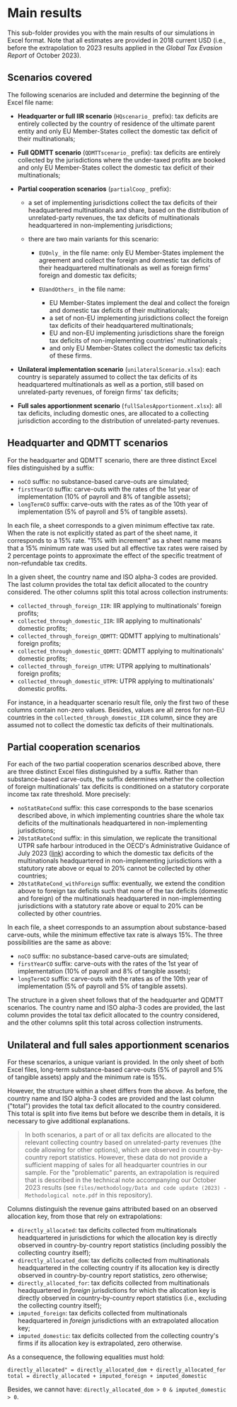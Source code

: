 # Main results

This sub-folder provides you with the main results of our simulations in Excel format. Note that all estimates are provided in 2018 current USD (i.e., before the extrapolation to 2023 results applied in the *Global Tax Evasion Report* of October 2023).

## Scenarios covered

The following scenarios are included and determine the beginning of the Excel file name:

- **Headquarter or full IIR scenario** (`HQscenario_` prefix): tax deficits are entirely collected by the country of residence of the ultimate parent entity and only EU Member-States collect the domestic tax deficit of their multinationals;
- **Full QDMTT scenario** (`QDMTTscenario_` prefix): tax deficits are entirely collected by the jurisdictions where the under-taxed profits are booked and only EU Member-States collect the domestic tax deficit of their multinationals;
- **Partial cooperation scenarios** (`partialCoop_` prefix):

    - a set of implementing jurisdictions collect the tax deficits of their headquartered multinationals and share, based on the distribution of unrelated-party revenues, the tax deficits of multinationals headquartered in non-implementing jurisdictions;
    - there are two main variants for this scenario:

        - `EUOnly_` in the file name: only EU Member-States implement the agreement and collect the foreign and domestic tax deficits of their headquartered multinationals as well as foreign firms' foreign and domestic tax deficits;
        - `EUandOthers_` in the file name:

          - EU Member-States implement the deal and collect the foreign and domestic tax deficits of their multinationals;
          - a set of non-EU implementing jurisdictions collect the foreign tax deficits of their headquartered multinationals;
          - EU and non-EU implementing jurisdictions share the foreign tax deficits of non-implementing countries' multinationals ;
          - and only EU Member-States collect the domestic tax deficits of these firms.

- **Unilateral implementation scenario** (`unilateralScenario.xlsx`): each country is separately assumed to collect the tax deficits of its headquartered multinationals as well as a portion, still based on unrelated-party revenues, of foreign firms' tax deficits;
- **Full sales apportionment scenario** (`fullSalesApportionment.xlsx`): all tax deficits, including domestic ones, are allocated to a collecting jurisdiction according to the distribution of unrelated-party revenues.

## Headquarter and QDMTT scenarios

For the headquarter and QDMTT scenario, there are three distinct Excel files distinguished by a suffix:

- `noCO` suffix: no substance-based carve-outs are simulated;
- `firstYearCO` suffix: carve-outs with the rates of the 1st year of implementation (10% of payroll and 8% of tangible assets);
- `longTermCO` suffix: carve-outs with the rates as of the 10th year of implementation (5% of payroll and 5% of tangible assets).

In each file, a sheet corresponds to a given minimum effective tax rate. When the rate is not explicitly stated as part of the sheet name, it corresponds to a 15% rate. "15% with increment" as a sheet name means that a 15% minimum rate was used but all effective tax rates were raised by 2 percentage points to approximate the effect of the specific treatment of non-refundable tax credits.

In a given sheet, the country name and ISO alpha-3 codes are provided. The last column provides the total tax deficit allocated to the country considered. The other columns split this total across collection instruments:

- `collected_through_foreign_IIR`: IIR applying to multinationals' foreign profits;
- `collected_through_domestic_IIR`: IIR applying to multinationals' domestic profits;
- `collected_through_foreign_QDMTT`: QDMTT applying to multinationals' foreign profits;
- `collected_through_domestic_QDMTT`: QDMTT applying to multinationals' domestic profits;
- `collected_through_foreign_UTPR`: UTPR applying to multinationals' foreign profits;
- `collected_through_domestic_UTPR`: UTPR applying to multinationals' domestic profits.

For instance, in a headquarter scenario result file, only the first two of these columns contain non-zero values. Besides, values are all zeros for non-EU countries in the `collected_through_domestic_IIR` column, since they are assumed not to collect the domestic tax deficits of their multinationals.

## Partial cooperation scenarios

For each of the two partial cooperation scenarios described above, there are three distinct Excel files distinguished by a suffix. Rather than substance-based carve-outs, the suffix determines whether the collection of foreign multinationals' tax deficits is conditioned on a statutory corporate income tax rate threshold. More precisely:

- `noStatRateCond` suffix: this case corresponds to the base scenarios described above, in which implementing countries share the whole tax deficits of the multinationals headquartered in non-implementing jurisdictions;
- `20statRateCond` suffix: in this simulation, we replicate the transitional UTPR safe harbour introduced in the OECD's Administrative Guidance of July 2023 ([link](https://www.oecd.org/tax/beps/administrative-guidance-global-anti-base-erosion-rules-pillar-two-july-2023.pdf)) according to which the domestic tax deficits of the multinationals headquartered in non-implementing jurisdictions with a statutory rate above or equal to 20% cannot be collected by other countries;
- `20statRateCond_withForeign` suffix: eventually, we extend the condition above to foreign tax deficits such that none of the tax deficits (domestic and foreign) of the multinationals headquartered in non-implementing jurisdictions with a statutory rate above or equal to 20% can be collected by other countries.

In each file, a sheet corresponds to an assumption about substance-based carve-outs, while the minimum effective tax rate is always 15%. The three possibilities are the same as above:

- `noCO` suffix: no substance-based carve-outs are simulated;
- `firstYearCO` suffix: carve-outs with the rates of the 1st year of implementation (10% of payroll and 8% of tangible assets);
- `longTermCO` suffix: carve-outs with the rates as of the 10th year of implementation (5% of payroll and 5% of tangible assets).

The structure in a given sheet follows that of the headquarter and QDMTT scenarios. The country name and ISO alpha-3 codes are provided, the last column provides the total tax deficit allocated to the country considered, and the other columns split this total across collection instruments.

## Unilateral and full sales apportionment scenarios

For these scenarios, a unique variant is provided. In the only sheet of both Excel files, long-term substance-based carve-outs (5% of payroll and 5% of tangible assets) apply and the minimum rate is 15%.

However, the structure within a sheet differs from the above. As before, the country name and ISO alpha-3 codes are provided and the last column ("total") provides the total tax deficit allocated to the country considered. This total is split into five items but before we describe them in details, it is necessary to give additional explanations.

> In both scenarios, a part of or all tax deficits are allocated to the relevant collecting country based on unrelated-party revenues (the code allowing for other options), which are observed in country-by-country report statistics. However, these data do not provide a sufficient mapping of sales for all headquarter countries in our sample. For the "problematic" parents, an extrapolation is required that is described in the technical note accompanying our October 2023 results (see `files/methodology/Data and code update (2023) - Methodological note.pdf` in this repository).

Columns distinguish the revenue gains attributed based on an observed allocation key, from those that rely on extrapolations:

- `directly_allocated`: tax deficits collected from multinationals headquartered in jurisdictions for which the allocation key is directly observed in country-by-country report statistics (including possibly the collecting country itself);
- `directly_allocated_dom`: tax deficits collected from multinationals headquartered in the collecting country if its allocation key is directly observed in country-by-country report statistics, zero otherwise;
- `directly_allocated_for`: tax deficits collected from multinationals headquartered in *foreign* jurisdictions for which the allocation key is directly observed in country-by-country report statistics (i.e., excluding the collecting country itself);
- `imputed_foreign`: tax deficits collected from multinationals headquartered in *foreign* jurisdictions with an extrapolated allocation key;
- `imputed_domestic`: tax deficits collected from the collecting country's firms if its allocation key is extrapolated, zero otherwise.

As a consequence, the following equalities must hold:

```
directly_allocated" = directly_allocated_dom + directly_allocated_for
total = directly_allocated + imputed_foreign + imputed_domestic
```

Besides, we cannot have: `directly_allocated_dom > 0 & imputed_domestic > 0`.
